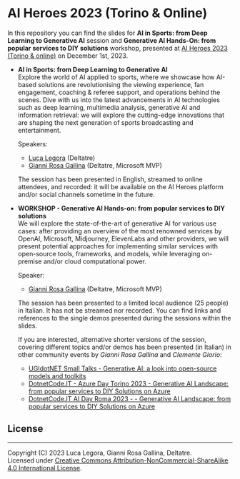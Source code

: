 # AI Heroes 2023 (Torino & Online)

In this repository you can find the slides for **AI in Sports: from Deep Learning to Generative AI** session and **Generative AI Hands-On: from popular services to DIY solutions** workshop, presented at [AI Heroes 2023 (Torino & online)](https://aiheroes.it/2023/) on December 1st, 2023.

- **AI in Sports: from Deep Learning to Generative AI**  
Explore the world of AI applied to sports, where we showcase how AI-based solutions are revolutionising the viewing experience, fan engagement, coaching & referee support, and operations behind the scenes. Dive with us into the latest advancements in AI technologies such as deep learning, multimedia analysis, generative AI and information retrieval: we will explore the cutting-edge innovations that are shaping the next generation of sports broadcasting and entertainment.

  Speakers:

  - [Luca Legora](https://www.linkedin.com/in/lucalegora/) (Deltatre)
  - [Gianni Rosa Gallina](https://www.linkedin.com/in/gianni-rosa-gallina-b206a821/) (Deltatre, Microsoft MVP)

  The session has been presented in English, streamed to online attendees, and recorded: it will be available on the AI Heroes platform and/or social channels sometime in the future.

- **WORKSHOP - Generative AI Hands-on: from popular services to DIY solutions**  
We will explore the state-of-the-art of generative AI for various use cases: after providing an overview of the most renowned services by OpenAI, Microsoft, Midjourney, ElevenLabs and other providers, we will present potential approaches for implementing similar services with open-source tools, frameworks, and models, while leveraging on-premise and/or cloud computational power.

  Speaker:
  
  - [Gianni Rosa Gallina](https://www.linkedin.com/in/gianni-rosa-gallina-b206a821/) (Deltatre, Microsoft MVP)

  The session has been presented to a limited local audience (25 people) in Italian. It has not be streamed nor recorded.
  You can find links and references to the single demos presented during the sessions within the slides.

  If you are interested, alternative shorter versions of the session, covering different topics and/or demos has been presented (in Italian) in other community events by *Gianni Rosa Gallina* and *Clemente Giorio*:
  - [UGIdotNET Small Talks - Generative AI: a look into open-source models and toolkits](https://www.youtube.com/watch?v=B9eh0Y4wb5g)
  - [DotnetCode.IT - Azure Day Torino 2023 - Generative AI Landscape: from popular services to DIY Solutions on Azure](https://www.youtube.com/live/bxgdPWmp5Go?si=KFN00fq_pXrSv-qg&t=6171)  
  - [DotnetCode.IT AI Day Roma 2023 - - Generative AI Landscape: from popular services to DIY Solutions on Azure](https://www.youtube.com/live/78xMuq4ombw?si=7AFT49DqLAJXcC9c&t=22969)

## License

---

Copyright (C) 2023 Luca Legora, Gianni Rosa Gallina, Deltatre.  
Licensed under [Creative Commons Attribution-NonCommercial-ShareAlike 4.0 International License](http://creativecommons.org/licenses/by-nc-sa/4.0/).
